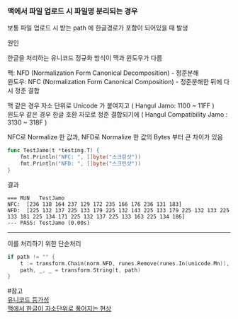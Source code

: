 
### 맥에서 파일 업로드 시 파일명 분리되는 경우

보통 파일 업로드 시 받는 path 에 한글경로가 포함이 되어있을 때 발생

원인

한글을 처리하는 유니코드 정규화 방식이 맥과 윈도우가 다름

맥: NFD (Normalization Form Canonical Decomposition) - 정준분해   
윈도우: NFC (Normalization Form Canonical Composition) - 정준분해한 뒤에 다시 정준 결합  

맥 같은 경우 자소 단위로 Unicode 가 붙여지고 ( Hangul Jamo: 1100 ~ 11FF )  
윈도우 같은 경우 한글 호환 자모로 정준 결합되기에 (  Hangul Compatibility Jamo : 3130 ~ 318F )  

NFC로 Normalize 한 값과, NFD로 Normalize 한 값의 Bytes 부터 큰 차이가 있음 

```go
func TestJamo(t *testing.T) {
	fmt.Println("NFC: ", []byte("스크린샷"))
	fmt.Println("NFD: ", []byte("스크린샷"))
}
```
결과
```
=== RUN   TestJamo
NFC:  [236 138 164 237 129 172 235 166 176 236 131 183]
NFD:  [225 132 137 225 133 179 225 132 143 225 133 179 225 132 133 225 133 181 225 134 171 225 132 137 225 133 163 225 134 186]
--- PASS: TestJamo (0.00s)
```

---
이를 처리하기 위한 단순처리  
```go
if path != "" {
	t := transform.Chain(norm.NFD, runes.Remove(runes.In(unicode.Mn)), norm.NFC)
	path, _, _ = transform.String(t, path)
}
```

#참고  
[유니코드 등가성]  
[맥에서 한글이 자소단위로 풀어지는 현상]


[유니코드 등가성]:https://ko.wikipedia.org/wiki/%EC%9C%A0%EB%8B%88%EC%BD%94%EB%93%9C_%EB%93%B1%EA%B0%80%EC%84%B1
[맥에서 한글이 자소단위로 풀어지는 현상]:https://blog.edit.kr/entry/%EB%A7%A5%EC%97%90%EC%84%9C-%ED%95%9C%EA%B8%80%EC%9D%B4-%EC%9E%90%EC%86%8C%EB%8B%A8%EC%9C%84%EB%A1%9C-%ED%92%80%EC%96%B4%EC%A7%80%EB%8A%94-%ED%98%84%EC%83%81
